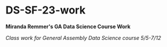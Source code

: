 # DS-SF-23-work

**Miranda Remmer's GA Data Science Course Work**


*Class work for General Assembly Data Science course 5/5-7/12*
